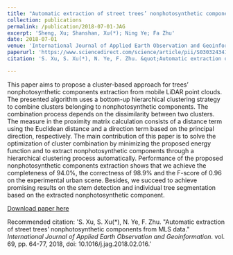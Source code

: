 ```yaml
---
title: "Automatic extraction of street trees’ nonphotosynthetic components from MLS data"
collection: publications
permalink: /publication/2018-07-01-JAG
excerpt: 'Sheng, Xu; Shanshan, Xu(*); Ning Ye; Fa Zhu'
date: 2018-07-01
venue: 'International Journal of Applied Earth Observation and Geoinformation'
paperurl: 'https://www.sciencedirect.com/science/article/pii/S0303243417303021'
citation: 'S. Xu, S. Xu(*), N. Ye, F. Zhu. &quot;Automatic extraction of street trees’ nonphotosynthetic components from MLS data.&quot; <i>International Journal of Applied Earth Observation and Geoinformation</i>. vol. 69, pp. 64-77, 2018, doi: 10.1016/j.jag.2018.02.016.'

---
```

This paper aims to propose a cluster-based approach for trees’ nonphotosynthetic components extraction from mobile LiDAR point clouds. The presented algorithm uses a bottom-up hierarchical clustering strategy to combine clusters belonging to nonphotosynthetic components. The combination process depends on the dissimilarity between two clusters. The measure in the proximity matrix calculation consists of a distance term using the Euclidean distance and a direction term based on the principal direction, respectively. The main contribution of this paper is to solve the optimization of cluster combination by minimizing the proposed energy function and to extract nonphotosynthetic components through a hierarchical clustering process automatically. Performance of the proposed nonphotosynthetic components extraction shows that we achieve the completeness of 94.0%, the correctness of 98.9% and the F-score of 0.96 on the experimental urban scene. Besides, we succeed to achieve promising results on the stem detection and individual tree segmentation based on the extracted nonphotosynthetic component.

[Download paper here](http://lostagex.github.io/files/2018-07-01-JAG.pdf)

Recommended citation: 'S. Xu, S. Xu(*), N. Ye, F. Zhu. &quot;Automatic extraction of street trees’ nonphotosynthetic components from MLS data.&quot; <i>International Journal of Applied Earth Observation and Geoinformation</i>. vol. 69, pp. 64-77, 2018, doi: 10.1016/j.jag.2018.02.016.'




